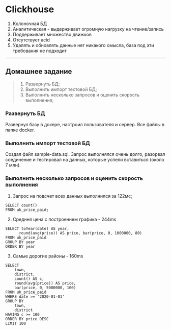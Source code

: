 # Clickhouse

1. Колоночная БД
2. Аналитическая - выдерживает огромную нагрузку на чтение/запись
3. Поддерживает множество движков
4. Отсутствует acid
5. Удалять и обновлять данные нет никакого смысла, база под эти требования не подходит

___

## Домашнее задание

> 1. Развернуть БД;
> 2. Выполнить импорт тестовой БД;
> 3. Выполнить несколько запросов и оценить скорость выполнения;

### Развернуть БД

Развернул базу в докере, настроил пользователя и сервер. Все файлы в папке docker.

### Выполнить импорт тестовой БД

Создал файл sample-data.sql. Запрос выполнялся очень долго, разорвал соединение и тестировал на данных, которые успели
вставиться (около 7 млн).

### Выполнить несколько запросов и оценить скорость выполнения

1. Запрос на подсчет всех данных выполнился за 122мс;

```
SELECT count()
FROM uk_price_paid;
```

2. Средння цена с построением графика - 244ms

```
SELECT toYear(date) AS year,
      round(avg(price)) AS price, bar(price, 0, 1000000, 80)
FROM uk_price_paid
GROUP BY year
ORDER BY year
```

3. Самые дорогие районы - 160ms

```
SELECT
    town,
    district,
    count() AS c,
    round(avg(price)) AS price,
    bar(price, 0, 5000000, 100)
FROM uk_price_paid
WHERE date >= '2020-01-01'
GROUP BY
    town,
    district
HAVING c >= 100
ORDER BY price DESC
LIMIT 100
```